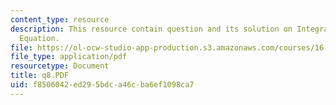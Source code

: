 ```yaml
---
content_type: resource
description: This resource contain question and its solution on Integral Momentum
  Equation.
file: https://ol-ocw-studio-app-production.s3.amazonaws.com/courses/16-01-unified-engineering-i-ii-iii-iv-fall-2005-spring-2006/f8506042ed295bdca46cba6ef1098ca7_q8.PDF
file_type: application/pdf
resourcetype: Document
title: q8.PDF
uid: f8506042-ed29-5bdc-a46c-ba6ef1098ca7
---
```

